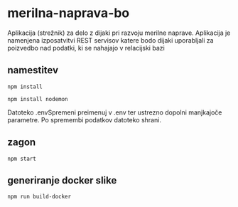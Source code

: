 # merilna-naprava-bo
Aplikacija (strežnik) za delo z dijaki pri razvoju merilne naprave. Aplikacija je namenjena izposatvitvi REST servisov katere bodo dijaki uporabljali za poizvedbo nad podatki, ki se nahajajo v relacijski bazi

## namestitev
```npm install ```

```npm install nodemon```

Datoteko .envSpremeni preimenuj v .env ter ustrezno dopolni manjkajoče parametre. Po spremembi podatkov datoteko shrani.

## zagon
```npm start``` 

## generiranje docker slike
```npm run build-docker```
